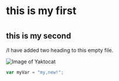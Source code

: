 
# <h1>this is my first
# <h2>this is my second




/I have added two heading to this empty file.


![Image of Yaktocat](https://octodex.github.com/images/yaktocat.png)


``` javascript
var myVar = "my,new!";
```






















































